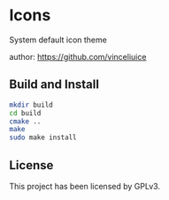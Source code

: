 # Icons

System default icon theme

author: https://github.com/vinceliuice

## Build and Install

```bash
mkdir build
cd build
cmake ..
make
sudo make install
```

## License

This project has been licensed by GPLv3.

